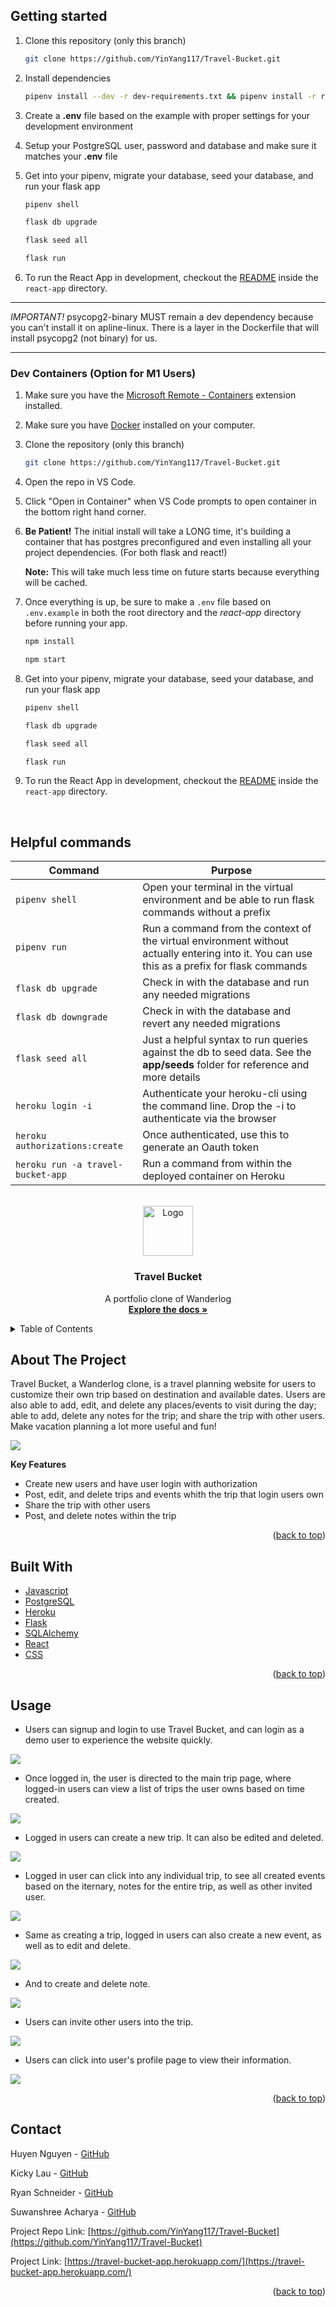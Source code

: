 ## Getting started
1. Clone this repository (only this branch)

   ```bash
   git clone https://github.com/YinYang117/Travel-Bucket.git
   ```

2. Install dependencies

      ```bash
      pipenv install --dev -r dev-requirements.txt && pipenv install -r requirements.txt
      ```

3. Create a **.env** file based on the example with proper settings for your development environment

4. Setup your PostgreSQL user, password and database and make sure it matches your **.env** file

5. Get into your pipenv, migrate your database, seed your database, and run your flask app

   ```bash
   pipenv shell
   ```

   ```bash
   flask db upgrade
   ```

   ```bash
   flask seed all
   ```

   ```bash
   flask run
   ```

6. To run the React App in development, checkout the [README](./react-app/README.md) inside the `react-app` directory.

***


*IMPORTANT!*
   psycopg2-binary MUST remain a dev dependency because you can't install it on apline-linux.
   There is a layer in the Dockerfile that will install psycopg2 (not binary) for us.
***

### Dev Containers (Option for M1 Users)

1. Make sure you have the [Microsoft Remote - Containers](https://marketplace.visualstudio.com/items?itemName=ms-vscode-remote.remote-containers) extension installed.
2. Make sure you have [Docker](https://www.docker.com/products/docker-desktop/) installed on your computer.
3. Clone the repository (only this branch)
   ```bash
   git clone https://github.com/YinYang117/Travel-Bucket.git
   ```
4. Open the repo in VS Code.
5. Click "Open in Container" when VS Code prompts to open container in the bottom right hand corner.
6. **Be Patient!** The initial install will take a LONG time, it's building a container that has postgres preconfigured and even installing all your project dependencies. (For both flask and react!)

   **Note:** This will take much less time on future starts because everything will be cached.

7. Once everything is up, be sure to make a `.env` file based on `.env.example` in both the root directory and the *react-app* directory before running your app.

   ```bash
   npm install
   ```

   ```bash
   npm start
   ```

8. Get into your pipenv, migrate your database, seed your database, and run your flask app

   ```bash
   pipenv shell
   ```

   ```bash
   flask db upgrade
   ```

   ```bash
   flask seed all
   ```

   ```bash
   flask run
   ```

9. To run the React App in development, checkout the [README](./react-app/README.md) inside the `react-app` directory.

<br>


## Helpful commands
|    Command            |    Purpose    |
| -------------         | ------------- |
| `pipenv shell`        | Open your terminal in the virtual environment and be able to run flask commands without a prefix |
| `pipenv run`          | Run a command from the context of the virtual environment without actually entering into it. You can use this as a prefix for flask commands  |
| `flask db upgrade`    | Check in with the database and run any needed migrations  |
| `flask db downgrade`  | Check in with the database and revert any needed migrations  |
| `flask seed all`      | Just a helpful syntax to run queries against the db to seed data. See the **app/seeds** folder for reference and more details |
| `heroku login -i`      | Authenticate your heroku-cli using the command line. Drop the -i to authenticate via the browser |
| `heroku authorizations:create` | Once authenticated, use this to generate an Oauth token |
| `heroku run -a travel-bucket-app` | Run a command from within the deployed container on Heroku |



<div id="top"></div>

<!-- PROJECT LOGO -->
<br />
<div align="center">
  <!-- <a href="https://github.com/YinYang117/Travel-Bucket"> -->
    <img src="react-app/public/static/icon.png" alt="Logo" width="80" height="80">
  </a>

<h3 align="center">Travel Bucket</h3>

  <p align="center">
    A portfolio clone of Wanderlog
    <br />
    <a href="https://travel-bucket-app.herokuapp.com/"><strong>Explore the docs »</strong></a>
    <br />
  </p>
</div>



<!-- TABLE OF CONTENTS -->
<details>
  <summary>Table of Contents</summary>
  <ol>
    <li>
      <a href="#about-the-project">About The Project</a>
      <ul>
        <li><a href="#key-features">Key Features</a></li>
      </ul>
    </li>
    <li><a href="#build-with">Built With</a></li>
    <li><a href="#usage">Usage</a></li>
    <li><a href="#contact">Contact</a></li>
  </ol>
</details>



<!-- ABOUT THE PROJECT -->
## About The Project

Travel Bucket, a Wanderlog clone, is a travel planning website for users to customize their own trip based on destination and available dates. Users are also able to add, edit, and delete any places/events to visit during the day; able to add, delete any notes for the trip; and share the trip with other users. Make vacation planning a lot more useful and fun!

 <img src="react-app/public/static/mainpage.png" width=auto height=auto>


**Key Features**
* Create new users and have user login with authorization
* Post, edit, and delete trips and events whith the trip that login users own
* Share the trip with other users
* Post, and delete notes within the trip


<p align="right">(<a href="#top">back to top</a>)</p>


<!-- BUILT WITH -->
## Built With

* [Javascript](https://www.javascript.com)
* [PostgreSQL](https://www.postgresql.org/docs/)
* [Heroku](https://www.heroku.com)
* [Flask](https://flask.palletsprojects.com/en/2.1.x/)
* [SQLAlchemy](https://www.sqlalchemy.org/)
* [React](https://reactjs.org/)
* [CSS](https://developer.mozilla.org/en-US/docs/Web/CSS)





<p align="right">(<a href="#top">back to top</a>)</p>



<!-- USAGE EXAMPLES -->
## Usage

* Users can signup and login to use Travel Bucket, and can login as a demo user to experience the website quickly.

 <img src="react-app/public/static/signin.png" width=auto height=auto>



* Once logged in, the user is directed to the main trip page, where logged-in users can view a list of trips the user owns based on time created.

 <img src="react-app/public/static/trippage.png" width=auto height=auto>


* Logged in users can create a new trip. It can also be edited and deleted.

 <img src="react-app/public/static/addtrip.png" width=auto height=auto>


* Logged in user can click into any individual trip, to see all created events based on the iternary, notes for the entire trip, as well as other invited user.

 <img src="react-app/public/static/indipage.png" width=auto height=auto>


* Same as creating a trip, logged in users can also create a new event, as well as to edit and delete.

 <img src="react-app/public/static/addevent.png" width=auto height=auto>


* And to create and delete note.

 <img src="react-app/public/static/addnote.png" width=auto height=auto>


* Users can invite other users into the trip.

<img src="react-app/public/static/adduser.png" width=auto height=auto>


* Users can click into user's profile page to view their information.

<img src="react-app/public/static/demouser.png" width=auto height=auto>







<p align="right">(<a href="#top">back to top</a>)</p>





<!-- CONTACT -->
## Contact

Huyen Nguyen - [GitHub](https://github.com/huyennguuyen)

Kicky Lau - [GitHub](https://github.com/kickylau)


Ryan Schneider - [GitHub](https://github.com/YinYang117)

Suwanshree Acharya - [GitHub](https://github.com/suwanshree)


Project Repo Link: [https://github.com/YinYang117/Travel-Bucket](https://github.com/YinYang117/Travel-Bucket)

Project Link: [https://travel-bucket-app.herokuapp.com/](https://travel-bucket-app.herokuapp.com/)

<p align="right">(<a href="#top">back to top</a>)</p>
